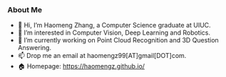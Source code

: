 ### About Me
- 👋 Hi, I’m Haomeng Zhang, a Computer Science graduate at UIUC.
- 👀 I’m interested in Computer Vision, Deep Learning and Robotics.
- 🌱 I’m currently working on Point Cloud Recognition and 3D Question Answering.
- 📫 Drop me an email at haomengz99[AT]gmail[DOT]com.
- :house: Homepage: https://haomengz.github.io/

